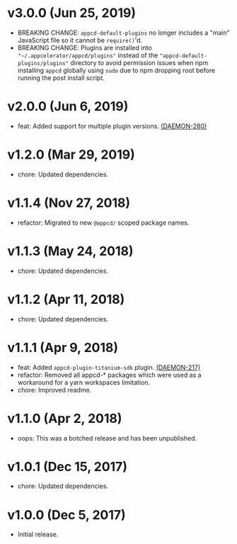# v3.0.0 (Jun 25, 2019)

 * BREAKING CHANGE: `appcd-default-plugins` no longer includes a "main" JavaScript file so it
   cannot be `require()`'d.
 * BREAKING CHANGE: Plugins are installed into `"~/.appcelerator/appcd/plugins"` instead of the
   `"appcd-default-plugins/plugins"` directory to avoid permission issues when npm installing
   `appcd` globally using `sudo` due to npm dropping root before running the post install script.

# v2.0.0 (Jun 6, 2019)

 * feat: Added support for multiple plugin versions.
   [(DAEMON-280)](https://jira.appcelerator.org/browse/DAEMON-280)

# v1.2.0 (Mar 29, 2019)

 * chore: Updated dependencies.

# v1.1.4 (Nov 27, 2018)

 * refactor: Migrated to new `@appcd/` scoped package names.

# v1.1.3 (May 24, 2018)

 * chore: Updated dependencies.

# v1.1.2 (Apr 11, 2018)

 * chore: Updated dependencies.

# v1.1.1 (Apr 9, 2018)

 * feat: Added `appcd-plugin-titanium-sdk` plugin.
   [(DAEMON-217)](https://jira.appcelerator.org/browse/DAEMON-217)
 * refactor: Removed all appcd-* packages which were used as a workaround for a yarn workspaces limitation.
 * chore: Improved readme.

# v1.1.0 (Apr 2, 2018)

 * oops: This was a botched release and has been unpublished.

# v1.0.1 (Dec 15, 2017)

 * chore: Updated dependencies.

# v1.0.0 (Dec 5, 2017)

 - Initial release.
